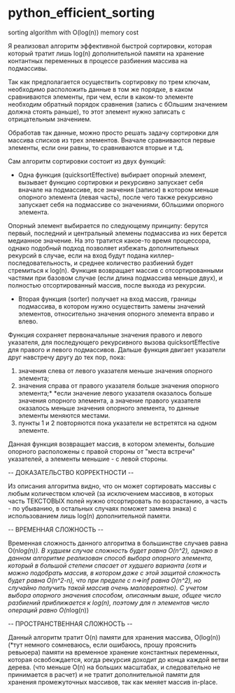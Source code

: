 # python_efficient_sorting
sorting algorithm with O(log(n)) memory cost

Я реализовал алгоритм эффективной быстрой сортировки, 
которая который тратит лишь log(n) дополнительной памяти на хранение контантных
переменных в процессе разбиения массива на подмассивы.

Так как предполагается осуществить сортировку по трем ключам,
необходимо расположить данные в том же порядке, в каком сравниваются
элементы, при чем, если в каком-то элементе необходим обратный 
порядок сравнения (запись с бОльшим значением должна стоять раньше), 
то этот элемент нужно записать с отрицательным значением.

Обработав так данные, можно просто решать задачу сортировки для массива 
списков из трех элементов. Вначале сравниваются первые элементы,
если они равны, то сравниваются вторые и т.д.

Сам алгоритм сортировки состоит из двух функций:
- Одна функция (quicksortEffective) выбирает опорный элемент, вызывает функцию сортировки 
и рекурсивно запускает себя вначале на подмассиве, все значения (записи) в
котором меньше опорного элемента (левая часть), после чего также 
рекурсивно запускает себя на подмассиве со значениями, бОльшими опорного элемента.

Опорный элемент выбирается по следующему принципу:
берутся первый, последний и центральный элемены подмассива из 
них берется медианное значение. На это тратится какое-то время процессора,
однако подобный подход позволяет избежать дополнительных рекурсий в случае,
если на вход будут подана киллер-последовательность, и среднее количество
разбиений будет стремиться к log(n).
Функция возвращает массив с отсортированными частями 
при базовом случае (если длина подмассива меньше двух),
и полностью отсортированный массив, после выхода из рекурсии.

- Вторая функция (sorter) получает на вход массив, границы подмассива, 
в котором нужно осуществить замены значений элементов, 
относительно значения опорного элемента вправо и влево.

Функция сохраняет первоначальные значения правого и левого указателя, 
для последующего рекурсивного вызова quicksortEffective для правого и левого подмассивов.
Дальше функция двигает указатели друг навстречу другу до тех пор, пока:
1. значения слева от левого указателя меньше значения опорного элемента;
2. значения справа от правого указателя больше значения опорного элемента;*
    *если значение левого указателя оказалось больше значения опорного элемента,
    а значение правого указателя оказалось меньше значения опорного элемента,
    то данные элементы меняются местами.
3. пункты 1 и 2 повторяются пока указатели не встретятся на одном элементе.

Данная функция возвращает массив, в котором элементы, большие опорного 
расположены с правой стороны от "места встречи" указателей, 
а элементы меньшие - с левой стороны.

-- ДОКАЗАТЕЛЬСТВО КОРРЕКТНОСТИ --

Из описания алгоритма видно, что он может сортировать массивы 
с любым количеством ключей (за исключением массивов, в которых часть 
ТЕКСТОВЫХ полей нужно отсортировать по возрастанию, а часть - по убыванию, 
в остальных случаях поможет замена знака) с использованием лишь 
log(n) дополнительной памяти.

-- ВРЕМЕННАЯ СЛОЖНОСТЬ --

Временная сложность данного алгоритма в большинстве случаев равна O(n*log(n)).
В худшем случае сложность будет равна O(n^2), однако в данном алгоритме реализован
способ выбора опорного элемента, который в большой степени спасает от худшего варианта
(хотя и можно подобрать массив, в котором даже с этой защитой сложность будет 
равна O(n^2-n), что при пределе с n=>inf равна O(n^2), но случайно получить такой массив очень маловероятно).
С учетом выбора опорного значения способом, описанным выше,
общее число разбиений приближается к log(n), поэтому для n элементов число операций
равно O(n*log(n))

-- ПРОСТРАНСТВЕННАЯ СЛОЖНОСТЬ --

Данный алгоритм тратит O(n) памяти для хранения массива, O(log(n)) 
(*тут немного сомневаюсь, если ошибаюсь, прошу прояснить ревьюера)
памяти на временное хранение константных переменных, которая освобождается, когда
рекурсия доходит до конца каждой ветви дерева.
(что меньше O(n) на больших масштабах, и следовательно не принимается в расчет) 
и не тратит дополнительной памяти для хранения промежуточных массивов, 
так как меняет массив in-place.
